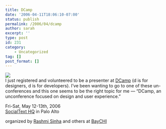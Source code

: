 ```yaml
---
title: DCamp
date: '2006-04-11T18:06:10-07:00'
status: publish
permalink: /2006/04/dcamp
author: sarah
excerpt: ''
type: post
id: 231
category:
    - Uncategorized
tag: []
post_format: []
---
```

[![](http://static.flickr.com/54/126248089_846fc9f956_m.jpg)](http://factoryjoe.com/blog/2006/04/09/rashmi-sinha-announces-d-camp/)  
I just registered and volunteered to be a presenter at [DCamp](http://www.socialtext.net/dcamp/index.cgi) (d is for designers, d is for developers). I’ve been wanting to go to one of these un-conferences and this one seems to be the right topic for me — “DCamp, an unconference focused on design and user experience.”

Fri-Sat, May 12-13th, 2006  
[SocialText HQ](http://maps.google.com/maps?f=q&hl=en&q=655+High+St,+palo+alto,+ca&ll=37.44299,-122.161403&spn=0.006329,0.014849) in Palo Alto

organized by [Rashmi Sinha](http://www.rashmisinha.com/archives/06_04/announcing-dcamp.html) and others at [BayCHI](http://www.baychi.org/)
